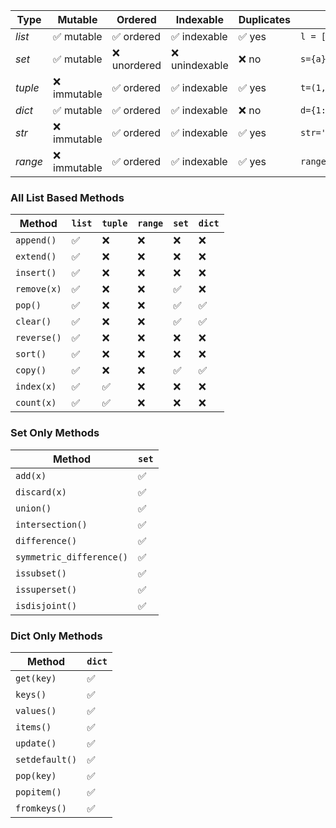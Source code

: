 


| **Type** | **Mutable** | **Ordered** | **Indexable** | **Duplicates** | **Init**        |
| -------- | ----------- | ----------- | ------------- | -------------- | --------------- |
| *list*   | ✅ mutable   | ✅ ordered   | ✅ indexable   | ✅ yes          | `l = [1]`       |
| *set*    | ✅ mutable   | ❌ unordered | ❌ unindexable | ❌ no           | `s={a}`         |
| *tuple*  | ❌ immutable | ✅ ordered   | ✅ indexable   | ✅ yes          | `t=(1,)`        |
| *dict*   | ✅ mutable   | ✅ ordered   | ✅ indexable   | ❌ no           | `d={1:2}`       |
| *str*    | ❌ immutable | ✅ ordered   | ✅ indexable   | ✅ yes          | `str=''`        |
| *range*  | ❌ immutable | ✅ ordered   | ✅ indexable   | ✅ yes          | `range(1,10,2)` |

### All List Based Methods

| Method      | `list` | `tuple` | `range` | `set` | `dict` |
| ----------- | ------ | ------- | ------- | ----- | ------ |
| `append()`  | ✅      | ❌       | ❌       | ❌     | ❌      |
| `extend()`  | ✅      | ❌       | ❌       | ❌     | ❌      |
| `insert()`  | ✅      | ❌       | ❌       | ❌     | ❌      |
| `remove(x)` | ✅      | ❌       | ❌       | ✅     | ❌      |
| `pop()`     | ✅      | ❌       | ❌       | ✅     | ✅      |
| `clear()`   | ✅      | ❌       | ❌       | ✅     | ✅      |
| `reverse()` | ✅      | ❌       | ❌       | ❌     | ❌      |
| `sort()`    | ✅      | ❌       | ❌       | ❌     | ❌      |
| `copy()`    | ✅      | ❌       | ❌       | ✅     | ✅      |
| `index(x)`  | ✅      | ✅       | ❌       | ❌     | ❌      |
| `count(x)`  | ✅      | ✅       | ❌       | ❌     | ❌      |

### Set Only Methods
| Method                   | `set` |
| ------------------------ | ----- |
| `add(x)`                 | ✅     |
| `discard(x)`             | ✅     |
| `union()`                | ✅     |
| `intersection()`         | ✅     |
| `difference()`           | ✅     |
| `symmetric_difference()` | ✅     |
| `issubset()`             | ✅     |
| `issuperset()`           | ✅     |
| `isdisjoint()`           | ✅     |

### Dict Only Methods

|Method|`dict`|
|---|---|
|`get(key)`|✅|
|`keys()`|✅|
|`values()`|✅|
|`items()`|✅|
|`update()`|✅|
|`setdefault()`|✅|
|`pop(key)`|✅|
|`popitem()`|✅|
|`fromkeys()`|✅|